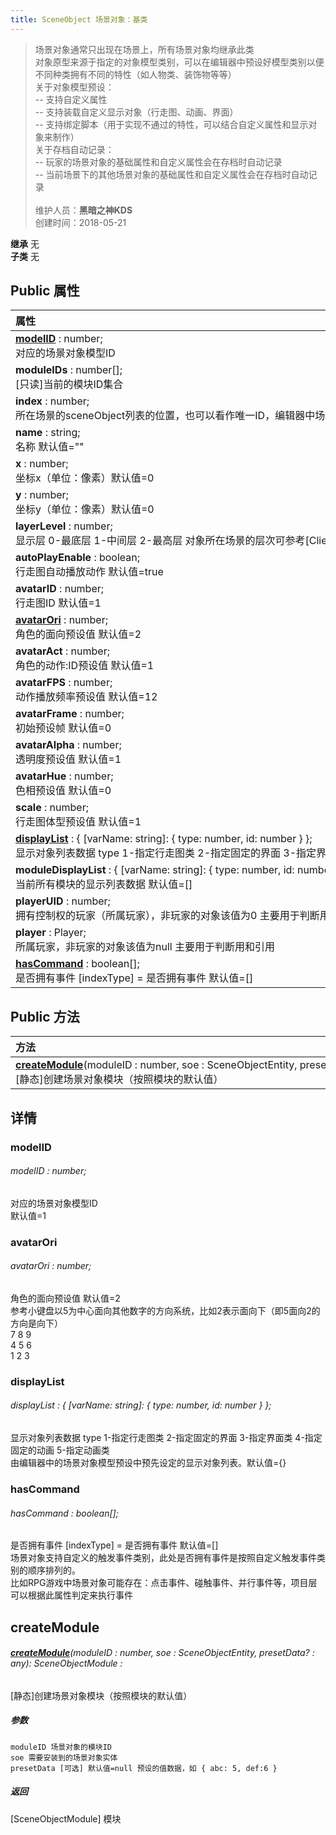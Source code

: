 ```yaml
---
title: SceneObject 场景对象：基类
---
```

>场景对象通常只出现在场景上，所有场景对象均继承此类<br>对象原型来源于指定的对象模型类别，可以在编辑器中预设好模型类别以便不同种类拥有不同的特性（如人物类、装饰物等等）<br>关于对象模型预设：<br>-- 支持自定义属性<br>-- 支持装载自定义显示对象（行走图、动画、界面）<br>-- 支持绑定脚本（用于实现不通过的特性，可以结合自定义属性和显示对象来制作）<br>关于存档自动记录：<br>-- 玩家的场景对象的基础属性和自定义属性会在存档时自动记录<br>-- 当前场景下的其他场景对象的基础属性和自定义属性会在存档时自动记录<br><br>
>维护人员：**黑暗之神KDS**  
>创建时间：2018-05-21

**继承**  无<br>
**子类**  无<br>
## **Public 属性**
| <div style="width:1000px;text-align:left">属性</div>                                                                                                                                       |
| ------------------------------------------------------------------------------------------------------------------------------------------------------------------------------------------ |
| **[modelID](#modelid)** : number;<br>对应的场景对象模型ID                                                                                                                                  |
| **moduleIDs** : number[];<br>[只读]当前的模块ID集合                                                                                                                                        |
| **index** : number;<br>所在场景的sceneObject列表的位置，也可以看作唯一ID，编辑器中场景对象ID即该属性 默认值=0                                                                              |
| **name** : string;<br>名称 默认值=""                                                                                                                                                       |
| **x** : number;<br>坐标x（单位：像素）默认值=0                                                                                                                                             |
| **y** : number;<br>坐标y（单位：像素）默认值=0                                                                                                                                             |
| **layerLevel** : number;<br>显示层 0-最底层 1-中间层 2-最高层 对象所在场景的层次可参考[ClientScene] 默认值=1                                                                               |
| **autoPlayEnable** : boolean;<br>行走图自动播放动作 默认值=true                                                                                                                            |
| **avatarID** : number;<br>行走图ID 默认值=1                                                                                                                                                |
| **[avatarOri](#avatarori)** : number;<br>角色的面向预设值 默认值=2                                                                                                                         |
| **avatarAct** : number;<br>角色的动作:ID预设值 默认值=1                                                                                                                                    |
| **avatarFPS** : number;<br>动作播放频率预设值 默认值=12                                                                                                                                    |
| **avatarFrame** : number;<br>初始预设帧 默认值=0                                                                                                                                           |
| **avatarAlpha** : number;<br>透明度预设值 默认值=1                                                                                                                                         |
| **avatarHue** : number;<br>色相预设值 默认值=0                                                                                                                                             |
| **scale** : number;<br>行走图体型预设值 默认值=1                                                                                                                                           |
| **[displayList](#displaylist)** : { [varName: string]: { type: number, id: number } };<br>显示对象列表数据 type 1-指定行走图类 2-指定固定的界面 3-指定界面类 4-指定固定的动画 5-指定动画类 |
| **moduleDisplayList** : { [varName: string]: { type: number, id: number } }[];<br>当前所有模块的显示列表数据 默认值=[]                                                                     |
| **playerUID** : number;<br>拥有控制权的玩家（所属玩家），非玩家的对象该值为0 主要用于判断用 默认值=0                                                                                       |
| **player** : Player;<br>所属玩家，非玩家的对象该值为null 主要用于判断用和引用                                                                                                              |
| **[hasCommand](#hascommand)** : boolean[];<br>是否拥有事件 [indexType] = 是否拥有事件 默认值=[]                                                                                            |

## Public 方法
| <div style="width:1000px;text-align:left" >方法</div>                                                                                                               |
| ------------------------------------------------------------------------------------------------------------------------------------------------------------------- |
| **[createModule](#createmodule)**(moduleID : number,  soe : SceneObjectEntity,  presetData? : any): SceneObjectModule<br>[静态]创建场景对象模块（按照模块的默认值） |

## 详情

### modelID
###### modelID : number;
对应的场景对象模型ID<br>
默认值=1
### avatarOri
###### avatarOri : number;
角色的面向预设值 默认值=2<br>
参考小键盘以5为中心面向其他数字的方向系统，比如2表示面向下（即5面向2的方向是向下）<br>
7  8  9<br>
4  5  6<br>
1  2  3
### displayList
###### displayList : { [varName: string]: { type: number, id: number } };
显示对象列表数据 type 1-指定行走图类 2-指定固定的界面 3-指定界面类 4-指定固定的动画 5-指定动画类<br>
由编辑器中的场景对象模型预设中预先设定的显示对象列表。默认值={}
### hasCommand
###### hasCommand : boolean[];
是否拥有事件 [indexType] = 是否拥有事件 默认值=[]<br>
场景对象支持自定义的触发事件类别，此处是否拥有事件是按照自定义触发事件类别的顺序排列的。<br>
比如RPG游戏中场景对象可能存在：点击事件、碰触事件、并行事件等，项目层可以根据此属性判定来执行事件


## createModule
###### **[createModule](#createmodule)**(moduleID : number,  soe : SceneObjectEntity,  presetData? : any): SceneObjectModule :
[静态]创建场景对象模块（按照模块的默认值）
##### 参数
	moduleID 场景对象的模块ID
	soe 需要安装到的场景对象实体
	presetData [可选] 默认值=null 预设的值数据，如 { abc: 5, def:6 }

##### 返回
[SceneObjectModule] 模块



